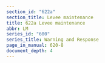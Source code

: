 ```yaml
---
section_id: "622a"
section_title: Levee maintenance
title: 622a Levee maintenance
abbr: LM
series_id: "600"
series_title: Warning and Response
page_in_manual: 620-8
document_depth: 4
---
```

